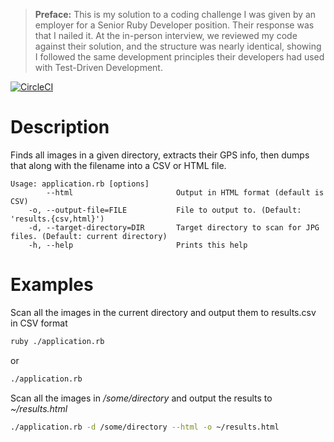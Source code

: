 > **Preface:** This is my solution to a coding challenge I was given by an employer for a Senior Ruby Developer position. Their response was that I nailed it. At the in-person interview, we reviewed my code against their solution, and the structure was nearly identical, showing I followed the same development principles their developers had used with Test-Driven Development.

[![CircleCI](https://circleci.com/gh/patrickclery/lendesk/tree/master.svg?style=svg)](https://circleci.com/gh/patrickclery/lendesk/tree/master)

# Description

Finds all images in a given directory, extracts their GPS info, then dumps that along with the filename into a CSV or HTML file.

```
Usage: application.rb [options]
        --html                       Output in HTML format (default is CSV)
    -o, --output-file=FILE           File to output to. (Default: 'results.{csv,html}')
    -d, --target-directory=DIR       Target directory to scan for JPG files. (Default: current directory)
    -h, --help                       Prints this help
```

# Examples

Scan all the images in the current directory and output them to results.csv in CSV format
 
```sh
ruby ./application.rb
```
or

```sh
./application.rb
```

Scan all the images in _/some/directory_ and output the results to _~/results.html_
```sh
./application.rb -d /some/directory --html -o ~/results.html 
```
